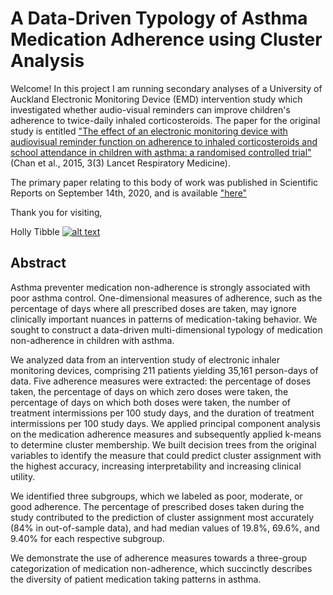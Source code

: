<!-- Grab your social icons from https://github.com/carlsednaoui/gitsocial -->

# A Data-Driven Typology of Asthma Medication Adherence using Cluster Analysis

Welcome!  In this project I am running secondary analyses of a University of Auckland Electronic Monitoring Device (EMD) 
intervention study which investigated whether audio-visual reminders can improve children's adherence to twice-daily inhaled corticosteroids.  The paper for the original study is entitled ["The effect of an electronic monitoring device with audiovisual reminder function on adherence to inhaled corticosteroids and school attendance in children with asthma: a randomised controlled trial"](https://www.ncbi.nlm.nih.gov/pubmed/25617215) (Chan et al., 2015, 3(3) Lancet Respiratory Medicine).

The primary paper relating to this body of work was published in Scientific Reports on September 14th, 2020, and is available ["here"](https://www.nature.com/articles/s41598-020-72060-0)

Thank you for visiting,

Holly Tibble [![alt text][1.2]][1]



## Abstract
Asthma preventer medication non-adherence is strongly associated with poor asthma control. One-dimensional measures of adherence, such as the percentage of days where all prescribed doses are taken, may ignore clinically important nuances in patterns of medication-taking behavior. We sought to construct a data-driven multi-dimensional typology of medication non-adherence in children with asthma.  

We analyzed data from an intervention study of electronic inhaler monitoring devices, comprising 211 patients yielding 35,161 person-days of data.  Five adherence measures were extracted: the percentage of doses taken, the percentage of days on which zero doses were taken, the percentage of days on which both doses were taken, the number of treatment intermissions per 100 study days, and the duration of treatment intermissions per 100 study days. We applied   principal component analysis on the medication adherence measures and subsequently applied k-means to determine cluster membership.  We built decision trees from the original variables to identify the measure that could predict cluster assignment with the highest accuracy, increasing interpretability and increasing clinical utility.

We identified three subgroups, which we labeled as poor, moderate, or good adherence.  The percentage of prescribed doses taken during the study contributed to the prediction of cluster assignment most accurately (84% in out-of-sample data), and had median values of 19.8%, 69.6%, and 9.40% for each respective subgroup.  

We demonstrate the use of adherence measures towards a three-group categorization of medication non-adherence, which succinctly describes the diversity of patient medication taking patterns in asthma.  



[1]: https://twitter.com/HollyTibble
[1.2]: http://i.imgur.com/wWzX9uB.png

